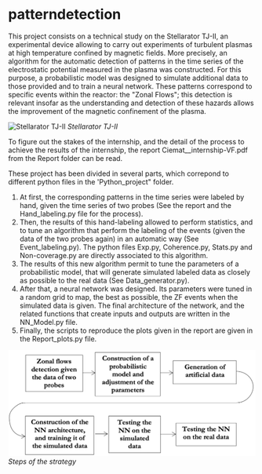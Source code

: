 # patterndetection

This project consists on a technical study on the Stellarator TJ-II, an experimental device allowing to carry out experiments of turbulent plasmas at high temperature confined by magnetic fields. More precisely, an algorithm for the automatic detection of patterns in the time series of the electrostatic potential measured in the plasma was constructed. For this purpose, a probabilistic model was designed to simulate additional data to those provided and to train a neural network. These patterns correspond to specific events within the reactor: the "Zonal Flows"; this detection is relevant insofar as the understanding and detection of these hazards allows the improvement of the magnetic confinement of the plasma.

![Stellarator TJ-II](https://upload.wikimedia.org/wikipedia/commons/d/d8/TJ-II_model_including_plasma%2C_coils_and_vacuum_vessel.jpg)
*Stellarator TJ-II*

To figure out the stakes of the internship, and the detail of the process to achieve the results of the internship, the report Ciemat__internship-VF.pdf from the Report folder can be read. 

These project has been divided in several parts, which correpond to different python files in the 'Python_project" folder. 

1.  At first, the corresponding patterns in the time series were labeled by hand, given the time series of two probes (See the report and the Hand_labeling.py file for the process).
2.  Then, the results of this hand-labeling allowed to perform statistics, and to tune an algorithm that perform the labeling of the events (given the data of the two probes again) in an automatic way (See Event_labeling.py). The python files Exp.py, Coherence.py, Stats.py and Non-coverage.py are directly associated to this algorithm. 
3.  The results of this new algorithm permit to tune the parameters of a probabilistic model, that will generate simulated labeled data as closely as possible to the real data (See Data_generator.py).
4.  After that, a neural network was designed. Its parameters were tuned in a random grid to map, the best as possible, the ZF events when the simulated data is given. The final architecture of the network, and the related functions that create inputs and outputs are written in the NN_Model.py file.   
5.  Finally, the scripts to reproduce the plots given in the report are given in the Report_plots.py file. 

![](Steps.png)
*Steps of the strategy*




